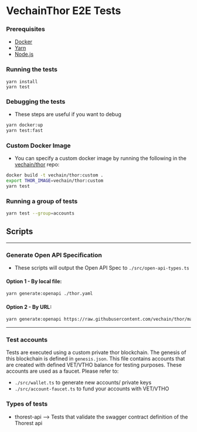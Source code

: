 # VechainThor E2E Tests

### Prerequisites

-   [Docker](https://docs.docker.com/install/)
-   [Yarn](https://yarnpkg.com/en/docs/install)
-   [Node.js](https://nodejs.org/en/download/)

### Running the tests

```shell
yarn install
yarn test
```

### Debugging the tests

-   These steps are useful if you want to debug

```bash
yarn docker:up
yarn test:fast
```

### Custom Docker Image

-   You can specify a custom docker image by running the following in the [vechain/thor](https://github.com/vechain/thor)
    repo:

```bash
docker build -t vechain/thor:custom .
export THOR_IMAGE=vechain/thor:custom
yarn test
```

### Running a group of tests
```bash
yarn test --group=accounts
```

## Scripts

---

### Generate Open API Specification

-   These scripts will output the Open API Spec to `./src/open-api-types.ts`

#### **Option 1** - By local file:

```bash
yarn generate:openapi ./thor.yaml
```

#### **Option 2** - By URL:

```bash
yarn generate:openapi https://raw.githubusercontent.com/vechain/thor/master/api/doc/thor.yaml
```

---

### Test accounts

Tests are executed using a custom private thor blockchain. The genesis of this blockchain is defined in `genesis.json`.
This file contains accounts that are created with defined VET/VTHO balance for testing purposes. These accounts are used
as a faucet. Please refer to:

-   `./src/wallet.ts` to generate new accounts/ private keys
-   `./src/account-faucet.ts` to fund your accounts with VET/VTHO

### Types of tests

-   thorest-api --> Tests that validate the swagger contract definition of the Thorest api
